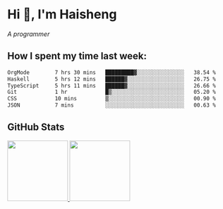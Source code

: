 
# Hi 👋, I'm Haisheng

*A programmer*



## How I spent my time last week:
<!--START_SECTION:waka-->

```txt
OrgMode        7 hrs 30 mins   █████████▓░░░░░░░░░░░░░░░   38.54 %
Haskell        5 hrs 12 mins   ██████▓░░░░░░░░░░░░░░░░░░   26.75 %
TypeScript     5 hrs 11 mins   ██████▓░░░░░░░░░░░░░░░░░░   26.66 %
Git            1 hr            █▒░░░░░░░░░░░░░░░░░░░░░░░   05.20 %
CSS            10 mins         ▒░░░░░░░░░░░░░░░░░░░░░░░░   00.90 %
JSON           7 mins          ░░░░░░░░░░░░░░░░░░░░░░░░░   00.63 %
```

<!--END_SECTION:waka-->

## GitHub Stats

<a href="https://github.com/hw202207">
  <img height="137px" src="https://github-readme-stats.vercel.app/api?username=hw202207&hide_title=false&hide_border=true&show_icons=true&include_all_commits=true&count_private=true&line_height=21&theme=" />
  <img height="137px" src="https://github-readme-stats.vercel.app/api/top-langs/?username=hw202207&hide_title=true&hide_border=true&layout=compact&langs_count=6&theme=" />
</a>
